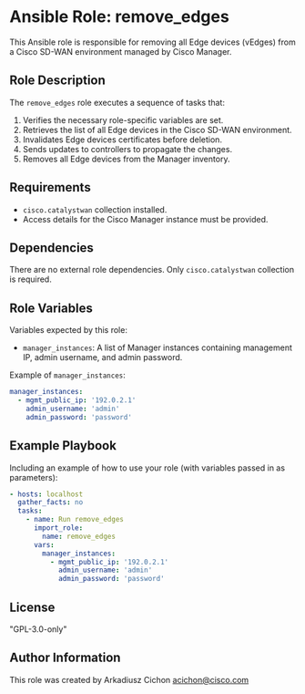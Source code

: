 # Ansible Role: remove_edges

This Ansible role is responsible for removing all Edge devices (vEdges) from a Cisco SD-WAN environment managed by Cisco Manager.

## Role Description

The `remove_edges` role executes a sequence of tasks that:

1. Verifies the necessary role-specific variables are set.
2. Retrieves the list of all Edge devices in the Cisco SD-WAN environment.
3. Invalidates Edge devices certificates before deletion.
4. Sends updates to controllers to propagate the changes.
5. Removes all Edge devices from the Manager inventory.

## Requirements

- `cisco.catalystwan` collection installed.
- Access details for the Cisco Manager instance must be provided.

## Dependencies

There are no external role dependencies. Only `cisco.catalystwan` collection is required.

## Role Variables

Variables expected by this role:

- `manager_instances`: A list of Manager instances containing management IP, admin username, and admin password.

Example of `manager_instances`:

```yaml
manager_instances:
  - mgmt_public_ip: '192.0.2.1'
    admin_username: 'admin'
    admin_password: 'password'
```

## Example Playbook

Including an example of how to use your role (with variables passed in as parameters):

```yaml
- hosts: localhost
  gather_facts: no
  tasks:
    - name: Run remove_edges
      import_role:
        name: remove_edges
      vars:
        manager_instances:
          - mgmt_public_ip: '192.0.2.1'
            admin_username: 'admin'
            admin_password: 'password'
```

## License

"GPL-3.0-only"

## Author Information

This role was created by Arkadiusz Cichon <acichon@cisco.com>
